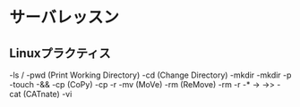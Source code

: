 # サーバレッスン
Linuxプラクティス
---------------
-ls /
-pwd (Print Working Directory)
-cd (Change Directory)
-mkdir
	-mkdir -p
-touch
-&&
-cp (CoPy)
	-cp -r
-mv (MoVe)
-rm (ReMove)
	-rm -r
-*
->
->>
-cat (CATnate)
-vi
